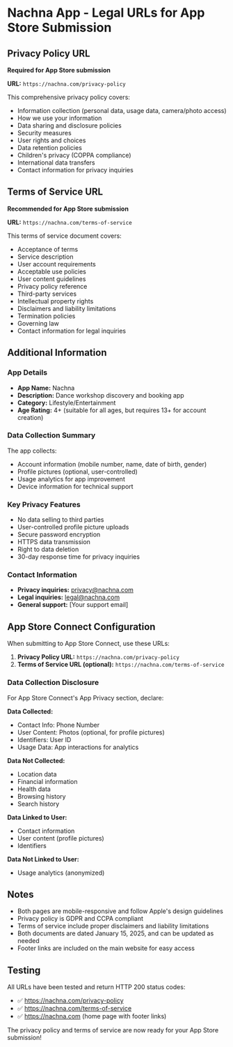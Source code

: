 # Nachna App - Legal URLs for App Store Submission

## Privacy Policy URL
**Required for App Store submission**

**URL:** `https://nachna.com/privacy-policy`

This comprehensive privacy policy covers:
- Information collection (personal data, usage data, camera/photo access)
- How we use your information
- Data sharing and disclosure policies
- Security measures
- User rights and choices
- Data retention policies
- Children's privacy (COPPA compliance)
- International data transfers
- Contact information for privacy inquiries

## Terms of Service URL
**Recommended for App Store submission**

**URL:** `https://nachna.com/terms-of-service`

This terms of service document covers:
- Acceptance of terms
- Service description
- User account requirements
- Acceptable use policies
- User content guidelines
- Privacy policy reference
- Third-party services
- Intellectual property rights
- Disclaimers and liability limitations
- Termination policies
- Governing law
- Contact information for legal inquiries

## Additional Information

### App Details
- **App Name:** Nachna
- **Description:** Dance workshop discovery and booking app
- **Category:** Lifestyle/Entertainment
- **Age Rating:** 4+ (suitable for all ages, but requires 13+ for account creation)

### Data Collection Summary
The app collects:
- Account information (mobile number, name, date of birth, gender)
- Profile pictures (optional, user-controlled)
- Usage analytics for app improvement
- Device information for technical support

### Key Privacy Features
- No data selling to third parties
- User-controlled profile picture uploads
- Secure password encryption
- HTTPS data transmission
- Right to data deletion
- 30-day response time for privacy inquiries

### Contact Information
- **Privacy inquiries:** privacy@nachna.com
- **Legal inquiries:** legal@nachna.com
- **General support:** [Your support email]

## App Store Connect Configuration

When submitting to App Store Connect, use these URLs:

1. **Privacy Policy URL:** `https://nachna.com/privacy-policy`
2. **Terms of Service URL (optional):** `https://nachna.com/terms-of-service`

### Data Collection Disclosure
For App Store Connect's App Privacy section, declare:

**Data Collected:**
- Contact Info: Phone Number
- User Content: Photos (optional, for profile pictures)
- Identifiers: User ID
- Usage Data: App interactions for analytics

**Data Not Collected:**
- Location data
- Financial information
- Health data
- Browsing history
- Search history

**Data Linked to User:**
- Contact information
- User content (profile pictures)
- Identifiers

**Data Not Linked to User:**
- Usage analytics (anonymized)

## Notes
- Both pages are mobile-responsive and follow Apple's design guidelines
- Privacy policy is GDPR and CCPA compliant
- Terms of service include proper disclaimers and liability limitations
- Both documents are dated January 15, 2025, and can be updated as needed
- Footer links are included on the main website for easy access

## Testing
All URLs have been tested and return HTTP 200 status codes:
- ✅ https://nachna.com/privacy-policy
- ✅ https://nachna.com/terms-of-service
- ✅ https://nachna.com (home page with footer links)

The privacy policy and terms of service are now ready for your App Store submission! 